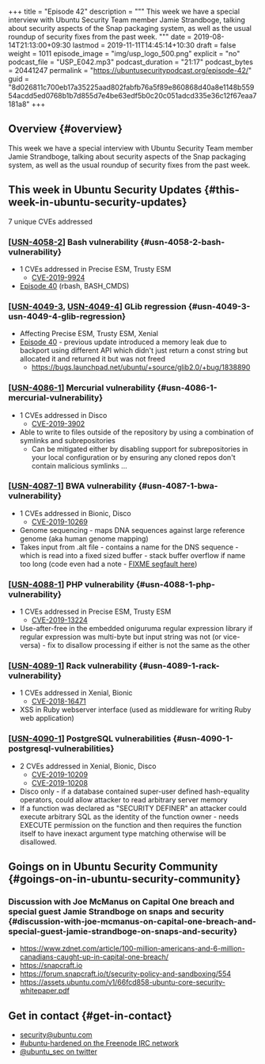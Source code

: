+++
title = "Episode 42"
description = """
  This week we have a special interview with Ubuntu Security Team member
  Jamie Strandboge, talking about security aspects of the Snap packaging
  system, as well as the usual roundup of security fixes from the past week.
  """
date = 2019-08-14T21:13:00+09:30
lastmod = 2019-11-11T14:45:14+10:30
draft = false
weight = 1011
episode_image = "img/usp_logo_500.png"
explicit = "no"
podcast_file = "USP_E042.mp3"
podcast_duration = "21:17"
podcast_bytes = 20441247
permalink = "https://ubuntusecuritypodcast.org/episode-42/"
guid = "8d026811c700eb17a35225aad802fabfb76a5f89e860868d40a8e1148b55954acdd5ed0768b1b7d855d7e4be63edf5b0c20c051adcd335e36c12f67eaa7181a8"
+++

## Overview {#overview}

This week we have a special interview with Ubuntu Security Team member
Jamie Strandboge, talking about security aspects of the Snap packaging
system, as well as the usual roundup of security fixes from the past week.


## This week in Ubuntu Security Updates {#this-week-in-ubuntu-security-updates}

7 unique CVEs addressed


### [[USN-4058-2](https://usn.ubuntu.com/4058-2/)] Bash vulnerability {#usn-4058-2-bash-vulnerability}

-   1 CVEs addressed in Precise ESM, Trusty ESM
    -   [CVE-2019-9924](https://people.canonical.com/~ubuntu-security/cve/CVE-2019-9924)
-   [Episode 40](https://ubuntusecuritypodcast.org/episode-40/) (rbash, BASH\_CMDS)


### [[USN-4049-3](https://usn.ubuntu.com/4049-3/), [USN-4049-4](https://usn.ubuntu.com/4049-4/)] GLib regression {#usn-4049-3-usn-4049-4-glib-regression}

-   Affecting Precise ESM, Trusty ESM, Xenial
-   [Episode 40](https://ubuntusecuritypodcast.org/episode-40/) - previous update introduced a memory leak due to backport
    using different API which didn't just return a const string but allocated
    it and returned it but was not freed
    -   <https://bugs.launchpad.net/ubuntu/+source/glib2.0/+bug/1838890>


### [[USN-4086-1](https://usn.ubuntu.com/4086-1/)] Mercurial vulnerability {#usn-4086-1-mercurial-vulnerability}

-   1 CVEs addressed in Disco
    -   [CVE-2019-3902](https://people.canonical.com/~ubuntu-security/cve/CVE-2019-3902)
-   Able to write to files outside of the repository by using a combination of symlinks and subrepositories
    -   Can be mitigated either by disabling support for subrepositories in
        your local configuration or by ensuring any cloned repos don't contain
        malicious symlinks ...


### [[USN-4087-1](https://usn.ubuntu.com/4087-1/)] BWA vulnerability {#usn-4087-1-bwa-vulnerability}

-   1 CVEs addressed in Bionic, Disco
    -   [CVE-2019-10269](https://people.canonical.com/~ubuntu-security/cve/CVE-2019-10269)
-   Genome sequencing - maps DNA sequences against large reference genome (aka human genome mapping)
-   Takes input from .alt file - contains a name for the DNS sequence - which
    is read into a fixed sized buffer - stack buffer overflow if name too
    long (code even had a note - [FIXME segfault here](https://github.com/lh3/bwa/commit/20d0a13092aa4cb73230492b05f9697d5ef0b88e#diff-4b41da18d8e305ac5b0bea6db815bc20L200))


### [[USN-4088-1](https://usn.ubuntu.com/4088-1/)] PHP vulnerability {#usn-4088-1-php-vulnerability}

-   1 CVEs addressed in Precise ESM, Trusty ESM
    -   [CVE-2019-13224](https://people.canonical.com/~ubuntu-security/cve/CVE-2019-13224)
-   Use-after-free in the embedded oniguruma regular expression library if
    regular expression was multi-byte but input string was not (or
    vice-versa) - fix to disallow processing if either is not the same as the
    other


### [[USN-4089-1](https://usn.ubuntu.com/4089-1/)] Rack vulnerability {#usn-4089-1-rack-vulnerability}

-   1 CVEs addressed in Xenial, Bionic
    -   [CVE-2018-16471](https://people.canonical.com/~ubuntu-security/cve/CVE-2018-16471)
-   XSS in Ruby webserver interface (used as middleware for writing Ruby web
    application)


### [[USN-4090-1](https://usn.ubuntu.com/4090-1/)] PostgreSQL vulnerabilities {#usn-4090-1-postgresql-vulnerabilities}

-   2 CVEs addressed in Xenial, Bionic, Disco
    -   [CVE-2019-10209](https://people.canonical.com/~ubuntu-security/cve/CVE-2019-10209)
    -   [CVE-2019-10208](https://people.canonical.com/~ubuntu-security/cve/CVE-2019-10208)
-   Disco only - if a database contained super-user defined hash-equality
    operators, could allow attacker to read arbitrary server memory
-   If a function was declared as "SECURITY DEFINER" an attacker could
    execute arbitrary SQL as the identity of the function owner - needs
    EXECUTE permission on the function and then requires the function itself
    to have inexact argument type matching otherwise will be disallowed.


## Goings on in Ubuntu Security Community {#goings-on-in-ubuntu-security-community}


### Discussion with Joe McManus on Capital One breach and special guest Jamie Strandboge on snaps and security {#discussion-with-joe-mcmanus-on-capital-one-breach-and-special-guest-jamie-strandboge-on-snaps-and-security}

-   <https://www.zdnet.com/article/100-million-americans-and-6-million-canadians-caught-up-in-capital-one-breach/>
-   <https://snapcraft.io>
-   <https://forum.snapcraft.io/t/security-policy-and-sandboxing/554>
-   <https://assets.ubuntu.com/v1/66fcd858-ubuntu-core-security-whitepaper.pdf>


## Get in contact {#get-in-contact}

-   [security@ubuntu.com](mailto:security@ubuntu.com)
-   [#ubuntu-hardened on the Freenode IRC network](http://webchat.freenode.net/#ubuntu-hardened)
-   [@ubuntu\_sec on twitter](https://twitter.com/ubuntu%5Fsec)